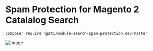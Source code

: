 # Spam Protection for Magento 2 Catalalog Search 

```
composer require hgati/module-search-spam-protection:dev-master
```

![image](https://github.com/hgati/module-search-spam-protection/assets/6913728/21d29791-a0f5-49c4-8d16-34ea8dc46dae)
